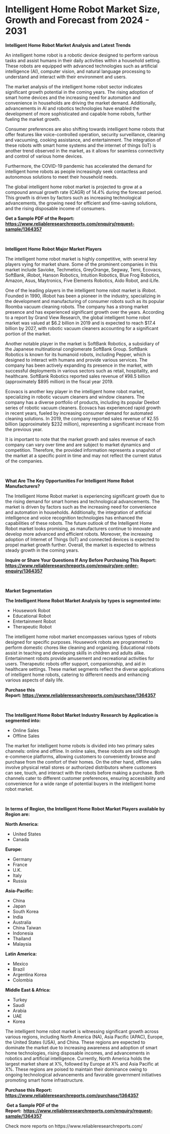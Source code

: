 <p><h1>Intelligent Home Robot Market Size, Growth and Forecast from 2024 - 2031</h1></p><p><strong>Intelligent Home Robot Market Analysis and Latest Trends</strong></p>
<p><p>An intelligent home robot is a robotic device designed to perform various tasks and assist humans in their daily activities within a household setting. These robots are equipped with advanced technologies such as artificial intelligence (AI), computer vision, and natural language processing to understand and interact with their environment and users.</p><p>The market analysis of the intelligent home robot sector indicates significant growth potential in the coming years. The rising adoption of smart home devices and the increasing need for automation and convenience in households are driving the market demand. Additionally, advancements in AI and robotics technologies have enabled the development of more sophisticated and capable home robots, further fueling the market growth.</p><p>Consumer preferences are also shifting towards intelligent home robots that offer features like voice-controlled operation, security surveillance, cleaning and vacuuming, cooking assistance, and entertainment. The integration of these robots with smart home systems and the internet of things (IoT) is another trend observed in the market, as it allows for seamless connectivity and control of various home devices.</p><p>Furthermore, the COVID-19 pandemic has accelerated the demand for intelligent home robots as people increasingly seek contactless and autonomous solutions to meet their household needs.</p><p>The global intelligent home robot market is projected to grow at a compound annual growth rate (CAGR) of 14.4% during the forecast period. This growth is driven by factors such as increasing technological advancements, the growing need for efficient and time-saving solutions, and the rising disposable income of consumers.</p></p>
<p><strong>Get a Sample PDF of the Report:&nbsp; <a href="https://www.reliableresearchreports.com/enquiry/request-sample/1364357">https://www.reliableresearchreports.com/enquiry/request-sample/1364357</a></strong></p>
<p>&nbsp;</p>
<p><strong>Intelligent Home Robot Major Market Players</strong></p>
<p><p>The intelligent home robot market is highly competitive, with several key players vying for market share. Some of the prominent companies in this market include Savioke, Techmetics, GreyOrange, Segway, Temi, Ecovacs, SoftBank, iRobot, Hanson Robotics, Intuition Robotics, Blue Frog Robotics, Amazon, Asus, Maytronics, Five Elements Robotics, Aido Robot, and iLife. </p><p>One of the leading players in the intelligent home robot market is iRobot. Founded in 1990, iRobot has been a pioneer in the industry, specializing in the development and manufacturing of consumer robots such as its popular Roomba vacuum cleaning robots. The company has a strong market presence and has experienced significant growth over the years. According to a report by Grand View Research, the global intelligent home robot market was valued at $6.2 billion in 2019 and is expected to reach $17.4 billion by 2027, with robotic vacuum cleaners accounting for a significant portion of the market.</p><p>Another notable player in the market is SoftBank Robotics, a subsidiary of the Japanese multinational conglomerate SoftBank Group. SoftBank Robotics is known for its humanoid robots, including Pepper, which is designed to interact with humans and provide various services. The company has been actively expanding its presence in the market, with successful deployments in various sectors such as retail, hospitality, and healthcare. SoftBank Robotics reported sales revenue of ¥98.5 billion (approximately $895 million) in the fiscal year 2019.</p><p>Ecovacs is another key player in the intelligent home robot market, specializing in robotic vacuum cleaners and window cleaners. The company has a diverse portfolio of products, including its popular Deebot series of robotic vacuum cleaners. Ecovacs has experienced rapid growth in recent years, fueled by increasing consumer demand for automated cleaning solutions. In 2019, the company reported sales revenue of ¥2.55 billion (approximately $232 million), representing a significant increase from the previous year.</p><p>It is important to note that the market growth and sales revenue of each company can vary over time and are subject to market dynamics and competition. Therefore, the provided information represents a snapshot of the market at a specific point in time and may not reflect the current status of the companies.</p></p>
<p>&nbsp;</p>
<p><strong>What Are The Key Opportunities For Intelligent Home Robot Manufacturers?</strong></p>
<p><p>The Intelligent Home Robot market is experiencing significant growth due to the rising demand for smart homes and technological advancements. The market is driven by factors such as the increasing need for convenience and automation in households. Additionally, the integration of artificial intelligence and voice recognition technologies has enhanced the capabilities of these robots. The future outlook of the Intelligent Home Robot market looks promising, as manufacturers continue to innovate and develop more advanced and efficient robots. Moreover, the increasing adoption of Internet of Things (IoT) and connected devices is expected to propel market growth further. Overall, the market is expected to witness steady growth in the coming years.</p></p>
<p><strong>Inquire or Share Your Questions If Any Before Purchasing This Report: <a href="https://www.reliableresearchreports.com/enquiry/pre-order-enquiry/1364357">https://www.reliableresearchreports.com/enquiry/pre-order-enquiry/1364357</a></strong></p>
<p>&nbsp;</p>
<p><strong>Market Segmentation</strong></p>
<p><strong>The Intelligent Home Robot Market Analysis by types is segmented into:</strong></p>
<p><ul><li>Housework Robot</li><li>Educational Robot</li><li>Entertainment Robot</li><li>Therapeutic Robot</li></ul></p>
<p><p>The intelligent home robot market encompasses various types of robots designed for specific purposes. Housework robots are programmed to perform domestic chores like cleaning and organizing. Educational robots assist in teaching and developing skills in children and adults alike. Entertainment robots provide amusement and recreational activities for users. Therapeutic robots offer support, companionship, and aid in healthcare settings. These market segments reflect the diverse applications of intelligent home robots, catering to different needs and enhancing various aspects of daily life.</p></p>
<p><strong>Purchase this Report:&nbsp;<a href="https://www.reliableresearchreports.com/purchase/1364357">https://www.reliableresearchreports.com/purchase/1364357</a></strong></p>
<p>&nbsp;</p>
<p><strong>The Intelligent Home Robot Market Industry Research by Application is segmented into:</strong></p>
<p><ul><li>Online Sales</li><li>Offline Sales</li></ul></p>
<p><p>The market for intelligent home robots is divided into two primary sales channels: online and offline. In online sales, these robots are sold through e-commerce platforms, allowing customers to conveniently browse and purchase from the comfort of their homes. On the other hand, offline sales involve physical retail stores or authorized distributors where customers can see, touch, and interact with the robots before making a purchase. Both channels cater to different customer preferences, ensuring accessibility and convenience for a wide range of potential buyers in the intelligent home robot market.</p></p>
<p>&nbsp;</p>
<p><strong>In terms of Region, the Intelligent Home Robot Market Players available by Region are:</strong></p>
<p>
    <p> <strong> North America: </strong>
        <ul>
            <li>United States</li>
            <li>Canada</li>
        </ul>
        </p> 
    <p> <strong> Europe: </strong>
        <ul>
            <li>Germany</li>
            <li>France</li>
            <li>U.K.</li>
            <li>Italy</li>
            <li>Russia</li>
        </ul>
        </p> 
    <p> <strong> Asia-Pacific: </strong>
        <ul>
            <li>China</li>
            <li>Japan</li>
            <li>South Korea</li>
            <li>India</li>
            <li>Australia</li>
            <li>China Taiwan</li>
            <li>Indonesia</li>
            <li>Thailand</li>
            <li>Malaysia</li>
        </ul>
        </p> 
    <p> <strong> Latin America: </strong>
        <ul>
            <li>Mexico</li>
            <li>Brazil</li>
            <li>Argentina Korea</li>
            <li>Colombia</li>
        </ul>
        </p> 
    <p> <strong> Middle East & Africa: </strong>
        <ul>
            <li>Turkey</li>
            <li>Saudi</li>
            <li>Arabia</li>
            <li>UAE</li>
            <li>Korea</li>
        </ul>
    </p>
    </p>
<p><p>The intelligent home robot market is witnessing significant growth across various regions, including North America (NA), Asia Pacific (APAC), Europe, the United States (USA), and China. These regions are expected to dominate the market due to increasing awareness and adoption of smart home technologies, rising disposable incomes, and advancements in robotics and artificial intelligence. Currently, North America holds the largest market share at X%, followed by Europe at X% and Asia Pacific at X%. These regions are poised to maintain their dominance owing to ongoing technological advancements and favorable government initiatives promoting smart home infrastructure.</p></p>
<p><strong>Purchase this Report: <a href="https://www.reliableresearchreports.com/purchase/1364357">https://www.reliableresearchreports.com/purchase/1364357</a></strong></p>
<p>&nbsp;<strong>Get a Sample PDF of the Report:&nbsp;&nbsp;<a href="https://www.reliableresearchreports.com/enquiry/request-sample/1364357">https://www.reliableresearchreports.com/enquiry/request-sample/1364357</a></strong></p>
<p><strong></strong></p>
<p>Check more reports on https://www.reliableresearchreports.com/</p>